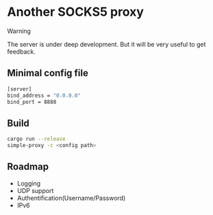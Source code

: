 # Another SOCKS5 proxy

> [!WARNING]
> The server is under deep development.
> But it will be very useful to get feedback.

## Minimal config file

```bash
[server]
bind_address = "0.0.0.0"
bind_port = 8888
```

## Build

```bash
cargo run --release
simple-proxy -c <config path>
```

## Roadmap

- Logging
- UDP support
- Authentification(Username/Password)
- IPv6

